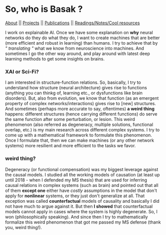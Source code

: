 # So, who is Basak ?

[About](./_pages/aboutme.html) || [Projects](./_pages/aboutme.html) || [Publications](./_pages/publications.html) || [Readings/Notes/Cool resources](./_pages/notes.html)

I work on explainable AI. Once we have some explanation on **why** neural networks do they do what they do, I want to create machines that are better (more efficient and robust in learning) than humans. I try to achieve that by *" translating "* what we know from neuroscience into machines. And sometimes I go the other way around, and play around with latest deep learning methods to get some insights on brains.

### XAI or Sci-Fi?
I am interested in structure-function relations. So, basically, I try to understand how structure (neural architecture) gives rise to functions (anything you can thinkg of, learning etc., or dysfunctions like brain disorders). But, also from evolution, we know that function (as an emergent property of complex networks/interactions) gives rise to [new] structures. And sometimes (perhaps more accurate to say, oftentimes) **a weird thing** happens: different structures (hence carrying different functions) do serve the same function after some perturbation, or lesion. This weird phenomenon (also referred as degeneracy, multiple solutions, functional overlap, etc.) is my main research across different complex systems. I try to come up with a mathematical framework to formulate this phenomenon. Once I formulate that, then we can make machines (or any other network systems) more resilient and more efficient to the tasks we favor. 

### weird thing?
Degeneracy (or functional compensation) was my biggest leverage against the causal models. I studied all the working models of causation (at least up until 2018 - when I defended my MS thesis) that are used for inferring causal relations in complex systems (such as brain) and pointed out that all of them **except one** either have *costly* assumptions in the model that don't apply for **nonlinear** systems, or they just don't generalize at all. That exception was called **counterfactual** models of causality and basically I did not have much to argue against it. But then **I showed** that counterfactual models cannot apply in cases where the system is highly degenerate.  So, I won (philosophically speaking). And since then I try to mathematically formalize this weird phenomenon that got me passed my MS defense (thank you, weird thing!).





<!---
All this should be 
commented out

## Reading list/ notes/ sources:
- Bulleted
- List


## Projects:

- Bulleted
- List


## Publications:
- Bulleted
- List



## Welcome to GitHub Pages

You can use the [editor on GitHub](https://github.com/basakkcgl/whoisbasak/edit/gh-pages/index.md) to maintain and preview the content for your website in Markdown files.

Whenever you commit to this repository, GitHub Pages will run [Jekyll](https://jekyllrb.com/) to rebuild the pages in your site, from the content in your Markdown files.

### Markdown

Markdown is a lightweight and easy-to-use syntax for styling your writing. It includes conventions for

```markdown
Syntax highlighted code block

# Header 1
## Header 2
### Header 3

- Bulleted
- List

1. Numbered
2. List

**Bold** and _Italic_ and `Code` text

[Link](url) and ![Image](src)
```

For more details see [Basic writing and formatting syntax](https://docs.github.com/en/github/writing-on-github/getting-started-with-writing-and-formatting-on-github/basic-writing-and-formatting-syntax).

### Jekyll Themes

Your Pages site will use the layout and styles from the Jekyll theme you have selected in your [repository settings](https://github.com/basakkcgl/whoisbasak/settings/pages). The name of this theme is saved in the Jekyll `_config.yml` configuration file.

### Support or Contact

Having trouble with Pages? Check out our [documentation](https://docs.github.com/categories/github-pages-basics/) or [contact support](https://support.github.com/contact) and we’ll help you sort it out.

-->
